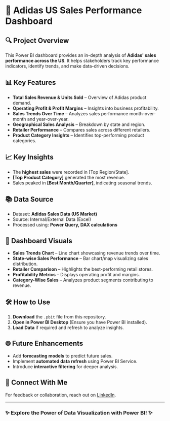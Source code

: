 # 🌟 Adidas US Sales Performance Dashboard

## 🔍 Project Overview
This Power BI dashboard provides an in-depth analysis of **Adidas' sales performance across the US**. It helps stakeholders track key performance indicators, identify trends, and make data-driven decisions.

## 📊 Key Features
- **Total Sales Revenue & Units Sold** – Overview of Adidas product demand.
- **Operating Profit & Profit Margins** – Insights into business profitability.
- **Sales Trends Over Time** – Analyzes sales performance month-over-month and year-over-year.
- **Geographical Sales Analysis** – Breakdown by state and region.
- **Retailer Performance** – Compares sales across different retailers.
- **Product Category Insights** – Identifies top-performing product categories.

## 📈 Key Insights
- The **highest sales** were recorded in [Top Region/State].
- **[Top Product Category]** generated the most revenue.
- Sales peaked in **[Best Month/Quarter]**, indicating seasonal trends.

## 📚 Data Source
- Dataset: **Adidas Sales Data (US Market)**
- Source: Internal/External Data (Excel)
- Processed using: **Power Query, DAX calculations**

## 🔄 Dashboard Visuals
- **Sales Trends Chart** – Line chart showcasing revenue trends over time.
- **State-wise Sales Performance** – Bar chart/map visualizing sales distribution.
- **Retailer Comparison** – Highlights the best-performing retail stores.
- **Profitability Metrics** – Displays operating profit and margins.
- **Category-Wise Sales** – Analyzes product segments contributing to revenue.

## 🛠️ How to Use
1. **Download** the `.pbit` file from this repository.
2. **Open in Power BI Desktop** (Ensure you have Power BI installed).
3. **Load Data** if required and refresh to analyze insights.

## 🌐 Future Enhancements
- Add **forecasting models** to predict future sales.
- Implement **automated data refresh** using Power BI Service.
- Introduce **interactive filtering** for deeper analysis.

## 🌟 Connect With Me
For feedback or collaboration, reach out on [LinkedIn](https://www.linkedin.com/in/togalla-srikar-551905294/).

---
### ✨ **Explore the Power of Data Visualization with Power BI!** ✨

